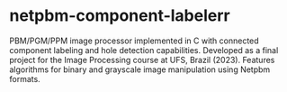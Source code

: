 # netpbm-component-labelerr
PBM/PGM/PPM image processor implemented in C with connected component labeling and hole detection capabilities. Developed as a final project for the Image Processing course at UFS, Brazil (2023). Features algorithms for binary and grayscale image manipulation using Netpbm formats.
